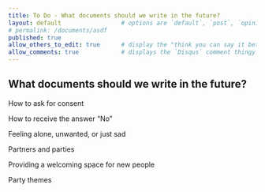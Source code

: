 ```yaml
---
title: To Do - What documents should we write in the future?
layout: default                 # options are `default`, `post`, `opinion`
# permalink: /documents/asdf
published: true
allow_others_to_edit: true      # display the "think you can say it better?" link at the bottom of the file.
allow_comments: true            # displays the `Disqus` comment thingy.
---
```



## What documents should we write in the future?

How to ask for consent

How to receive the answer “No”

Feeling alone, unwanted, or just sad

Partners and parties

Providing a welcoming space for new people

Party themes
